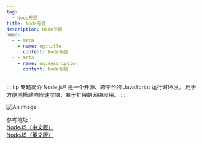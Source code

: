 ```yaml
---
tag:
  - Node专题
title: Node专题
description: Node专题
head:
  - - meta
    - name: og:title
      content: Node专题
  - - meta
    - name: og:description
      content: Node专题
---
```


::: tip 专题简介
Node.js® 是一个开源、跨平台的 JavaScript 运行时环境。 用于方便地搭建响应速度快、易于扩展的网络应用。
:::

<!-- ::: tip
技术文档「它」的核心要素应该包括：

1. 它是什么？
2. 它有什么作用？换句话说，就是它能帮我们解决什么问题？
3. 它的优势是什么？有什么不足？
4. 它的竞品有哪些？各有什么特点？
5. 我要怎么用它？需要注意什么地方？
   ::: -->

![An image](/images/prev/node.png)

参考地址：<br/>
<a href="https://nodejs.org/zh-cn/" target="_blank">NodeJS（中文版）</a><br />
<a href="https://nodejs.org/en/" target="_blank">NodeJS（英文版）</a><br />
